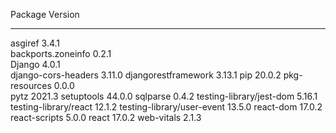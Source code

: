 Package             		Version
------------------- 		-------
asgiref             		3.4.1  
backports.zoneinfo  		0.2.1  
Django              		4.0.1  
django-cors-headers 		3.11.0 
djangorestframework 		3.13.1 
pip                 		20.0.2 
pkg-resources       		0.0.0  
pytz                		2021.3 
setuptools        			44.0.0 
sqlparse            		0.4.2 
testing-library/jest-dom	5.16.1
testing-library/react		12.1.2
testing-library/user-event	13.5.0
react-dom					17.0.2
react-scripts				5.0.0
react						17.0.2
web-vitals					2.1.3